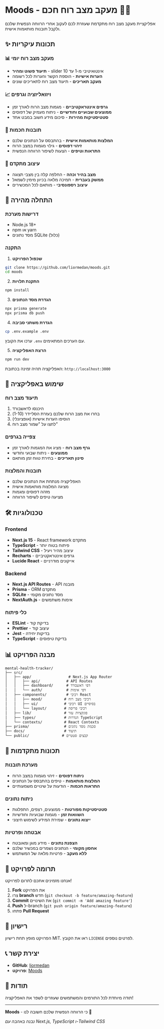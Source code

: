 # Moods - מעקב מצב רוח חכם 🧠💙

אפליקציית מעקב מצב רוח מתקדמת שעוזרת לכם לעקוב אחרי הרווחה הנפשית שלכם ולקבל תובנות מותאמות אישית.

## ✨ תכונות עיקריות

### 📊 מעקב מצב רוח יומי
- **תיעוד פשוט ומהיר** - slider אינטואיטיבי מ-1 עד 10
- **הערות אישיות** - הוספת הקשר והערות לכל רשומה
- **מעקב תאריכים** - תיעוד מצב רוח לתאריכים שונים

### 📈 ויזואליזציה וגרפים
- **גרפים אינטראקטיביים** - מגמות מצב הרוח לאורך זמן
- **ממוצעים שבועיים וחודשיים** - ניתוח מעמיק של דפוסים
- **סטטיסטיקות מהירות** - סיכום מידע חשוב במבט אחד

### 🤖 תובנות חכמות
- **המלצות מותאמות אישית** - בהתבסס על הנתונים שלכם
- **זיהוי דפוסים** - גילוי מגמות במצב הרוח
- **התראות וטיפים** - הצעות לשיפור הרווחה הנפשית

### 🎨 עיצוב מתקדם
- **מצב בהיר וכהה** - החלפה קלה בין מצבי תצוגה
- **ממשק בעברית** - תמיכה מלאה בכיוון מימין לשמאל
- **עיצוב רספונסיבי** - מותאם לכל המכשירים

## 🚀 התחלה מהירה

### דרישות מערכת
- Node.js 18+ 
- npm או yarn
- מסד נתונים SQLite (כלול)

### התקנה

1. **שכפול הפרויקט**
```bash
git clone https://github.com/liormedan/moods.git
cd moods
```

2. **התקנת תלויות**
```bash
npm install
```

3. **הגדרת מסד הנתונים**
```bash
npx prisma generate
npx prisma db push
```

4. **הגדרת משתני סביבה**
```bash
cp .env.example .env
```
ערכו את הקובץ `.env` עם הערכים המתאימים.

5. **הרצת האפליקציה**
```bash
npm run dev
```

האפליקציה תהיה זמינה בכתובת: `http://localhost:3000`

## 📱 שימוש באפליקציה

### תיעוד מצב רוח
1. היכנסו לדאשבורד
2. בחרו את מצב הרוח שלכם בעזרת הסליידר (1-10)
3. הוסיפו הערות אישיות (אופציונלי)
4. לחצו על "שמור מצב רוח"

### צפייה בגרפים
- **גרף מצב רוח** - מציג את המגמות לאורך זמן
- **ממוצעים** - ניתוח שבועי וחודשי
- **סינון תאריכים** - בחירת טווח זמן מותאם

### תובנות והמלצות
- האפליקציה מנתחת את הנתונים שלכם
- מציגה המלצות מותאמות אישית
- מזהה דפוסים ומגמות
- מציעה טיפים לשיפור הרווחה

## 🛠️ טכנולוגיות

### Frontend
- **Next.js 15** - React framework מתקדם
- **TypeScript** - פיתוח בטוח יותר
- **Tailwind CSS** - עיצוב מהיר ויעיל
- **Recharts** - גרפים אינטראקטיביים
- **Lucide React** - אייקונים מודרניים

### Backend
- **Next.js API Routes** - API מובנה
- **Prisma** - ORM מתקדם
- **SQLite** - מסד נתונים מקומי
- **NextAuth.js** - אימות משתמשים

### כלי פיתוח
- **ESLint** - בדיקת קוד
- **Prettier** - עיצוב קוד
- **Jest** - בדיקות יחידה
- **TypeScript** - בדיקת טיפוסים

## 📊 מבנה הפרויקט

```
mental-health-tracker/
├── src/
│   ├── app/                 # Next.js App Router
│   │   ├── api/            # API Routes
│   │   ├── dashboard/      # דפי דאשבורד
│   │   └── auth/           # דפי אימות
│   ├── components/         # רכיבי React
│   │   ├── mood/          # רכיבי מצב רוח
│   │   ├── ui/            # רכיבי UI בסיסיים
│   │   └── layout/        # רכיבי פריסה
│   ├── lib/               # פונקציות עזר
│   ├── types/             # הגדרות TypeScript
│   └── contexts/          # React Contexts
├── prisma/                # סכמת מסד נתונים
├── docs/                  # תיעוד
└── public/               # קבצים סטטיים
```

## 🎯 תכונות מתקדמות

### מערכת תובנות
- **ניתוח דפוסים** - זיהוי מגמות במצב הרוח
- **המלצות מותאמות** - טיפים בהתבסס על הנתונים
- **התראות חכמות** - הודעות על שינויים משמעותיים

### ניתוח נתונים
- **סטטיסטיקות מפורטות** - ממוצעים, רצפים, התפלגות
- **השוואות זמן** - מגמות שבועיות וחודשיות
- **ייצוא נתונים** - שמירת המידע לשימוש חיצוני

### אבטחה ופרטיות
- **הצפנת נתונים** - מידע מוגן ומאובטח
- **אחסון מקומי** - הנתונים נשמרים במכשיר שלכם
- **ללא מעקב** - פרטיות מלאה של המשתמש

## 🤝 תרומה לפרויקט

אנחנו מזמינים אתכם לתרום לפרויקט!

1. **Fork** את הפרויקט
2. צרו **branch** חדש (`git checkout -b feature/amazing-feature`)
3. **Commit** את השינויים (`git commit -m 'Add amazing feature'`)
4. **Push** ל-branch (`git push origin feature/amazing-feature`)
5. פתחו **Pull Request**

## 📝 רישיון

הפרויקט מופץ תחת רישיון MIT. ראו את הקובץ `LICENSE` לפרטים נוספים.

## 📞 יצירת קשר

- **GitHub**: [liormedan](https://github.com/liormedan)
- **פרויקט**: [Moods](https://github.com/liormedan/moods)

## 🙏 תודות

תודה מיוחדת לכל התורמים והמשתמשים שעוזרים לשפר את האפליקציה!

---

**Moods** - כי הרווחה הנפשית שלכם חשובה לנו 💙

*נבנה באהבה עם Next.js, TypeScript ו-Tailwind CSS*